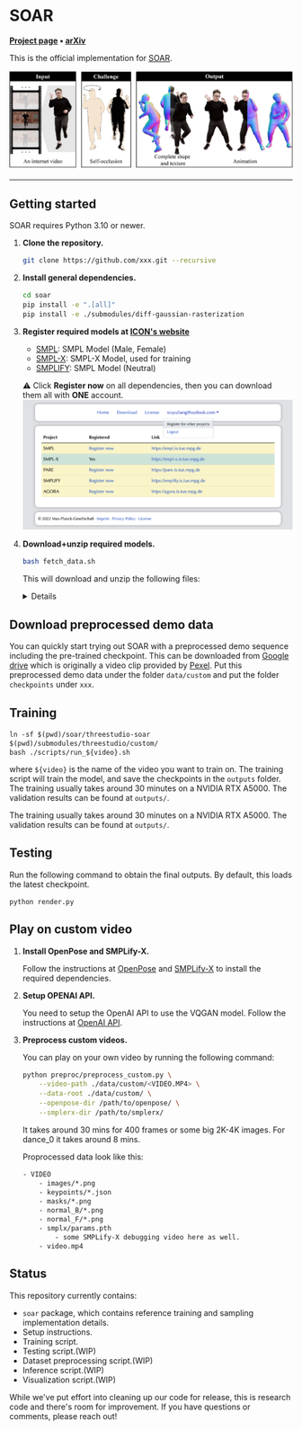 # SOAR 

**[Project page](https://soar-avatar.github.io/) &bull;
[arXiv](https://arxiv.org/abs/)**

This is the official implementation for [SOAR](https://soar-avatar.github.io/).
<div align='center'>
<img src="assets/teaser_v3.png">
</div>

<!-- <table><tr><td>
Code release for our preprint:
    Zhuoyang Pan<sup>1, 2</sup>, Angjoo Kanazawa<sup>1</sup>, and Hang Gao<sup>1</sup>.
    <strong>SOAR: Self-Occluded Avatar Recovery from a Single Video In the Wild</strong>
    arXiV, 2024.
</td></tr>
</table>
<sup>1</sup><em>UC Berkeley</em>, <sup>2</sup><em>ShanghaiTech University</em> -->

---

## Getting started

SOAR requires Python 3.10 or newer.

1. **Clone the repository.**
   ```bash
   git clone https://github.com/xxx.git --recursive
   ```
2. **Install general dependencies.**
   ```bash
   cd soar
   pip install -e ".[all]"
   pip install -e ./submodules/diff-gaussian-rasterization
   ```
3. **Register required models at [ICON's website](https://icon.is.tue.mpg.de/)**

    - [SMPL](http://smpl.is.tue.mpg.de/): SMPL Model (Male, Female)
    - [SMPL-X](http://smpl-x.is.tue.mpg.de/): SMPL-X Model, used for training
    - [SMPLIFY](http://smplify.is.tue.mpg.de/): SMPL Model (Neutral)

    :warning: Click **Register now** on all dependencies, then you can download them all with **ONE** account.
    ![Register](./assets/register.png)
4. **Download+unzip required models.**
   ```bash
   bash fetch_data.sh
   ```
    This will download and unzip the following files:
   <details>

    ```
    data/
    ├── ckpt/
    │   ├── normal.ckpt
    │   └── sam_vit_h_4b8939.pth
    ├── smpl_related/
    │   ├── models/
    │   │   ├── smpl/
    │   │   │   ├── SMPL_{FEMALE,MALE,NEUTRAL}.pkl
    │   │   │   ├── smpl_kid_template.npy
    │   │   └── smplx/
    │   │       ├── SMPLX_{FEMALE,MALE,NEUTRAL}.npz
    │   │       ├── SMPLX_{FEMALE,MALE,NEUTRAL}.pkl
    │   │       ├── smplx_kid_template.npy
    │   │       └── version.txt
    │   └── smpl_data/
    │       ├── smpl_verts.npy
    │       ├── smplx_cmap.npy
    │       ├── smplx_faces.npy
    │       └── smplx_verts.npy
    └── tedra_data/
        ├── faces.txt
        ├── tetrahedrons.txt
        ├── tetgen_{male,female,neutral}_{adult,kid}_structure.npy
        ├── tetgen_{male,female,neutral}_{adult,kid}_vertices.npy
        ├── tetra_{male,female,neutral}_{adult,kid}_smpl.npz
        ├── tetrahedrons_{male,female,neutral}_{adult,kid}.txt
        └── vertices.txt
    ```

    </details>

## Download preprocessed demo data
You can quickly start trying out SOAR with a preprocessed demo sequence including the pre-trained checkpoint. This can be downloaded from [Google drive](https://drive.google.com/drive/u/1/folders/todo) which is originally a video clip provided by [Pexel](https://github.com/todo). Put this preprocessed demo data under the folder `data/custom` and put the folder `checkpoints` under `xxx`.

## Training
<!-- Before training, make sure that the `metaninfo` in the data config file `/code/confs/dataset/video.yaml` does match the expected training video. You can also continue the training by changing the flag `is_continue` in the model config file `code/confs/model/model_w_bg`. And then run: -->
```
ln -sf $(pwd)/soar/threestudio-soar $(pwd)/submodules/threestudio/custom/ 
bash ./scripts/run_${video}.sh
```
where `${video}` is the name of the video you want to train on. The training script will train the model, and save the checkpoints in the `outputs` folder. The training usually takes around 30 minutes on a NVIDIA RTX A5000. The validation results can be found at `outputs/`.

The training usually takes around 30 minutes on a NVIDIA RTX A5000. The validation results can be found at `outputs/`.
## Testing
Run the following command to obtain the final outputs. By default, this loads the latest checkpoint.
```
python render.py
```

## Play on custom video
1. **Install OpenPose and SMPLify-X.**
    
    Follow the instructions at [OpenPose](https://github.com/CMU-Perceptual-Computing-Lab/openpose) and [SMPLify-X](https://github.com/caizhongang/SMPLer-X) to install the required dependencies.

2. **Setup OPENAI API.**

    You need to setup the OpenAI API to use the VQGAN model. Follow the instructions at [OpenAI API](https://beta.openai.com/docs/developer-quickstart/).


2. **Preprocess custom videos.**

    You can play on your own video by running the following command:
    ```bash
    python preproc/preprocess_custom.py \
        --video-path ./data/custom/<VIDEO.MP4> \
        --data-root ./data/custom/ \
        --openpose-dir /path/to/openpose/ \
        --smplerx-dir /path/to/smplerx/
    ```

    It takes around 30 mins for 400 frames or some big 2K-4K images. For dance_0 it takes around 8 mins.

    Proprocessed data look like this:

    ```
    - VIDEO
        - images/*.png
        - keypoints/*.json
        - masks/*.png
        - normal_B/*.png
        - normal_F/*.png
        - smplx/params.pth
            - some SMPLify-X debugging video here as well.
        - video.mp4
    ```

## Status

This repository currently contains:

- `soar` package, which contains reference training and sampling implementation details.
- Setup instructions.
- Training script.
- Testing script.(WIP)
- Dataset preprocessing script.(WIP)
- Inference script.(WIP)
- Visualization script.(WIP)

While we've put effort into cleaning up our code for release, this is research
code and there's room for improvement. If you have questions or comments,
please reach out!